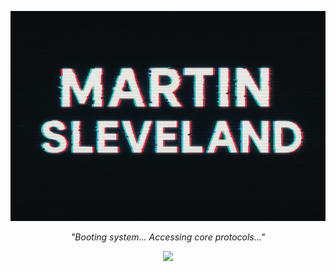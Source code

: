 <p align="center">
  <img src="https://github.com/Martinsleveland/Martinsleveland/blob/main/MARTINSLEVELANDGLITCH.png?raw=true" alt="Martin Sleveland Glitch Banner" />
</p>

<p align="center"><i>"Booting system... Accessing core protocols..."</i></p>

<div align="center">
  <img src="https://readme-typing-svg.demolab.com?font=Fira+Code&size=18&duration=2500&pause=1000&color=00FF00&center=true&width=440&lines=User%3A+Martin+Sleveland;Decrypting+cyber+intelligence...;Injecting+code+into+mainframe...;System+online+%E2%9C%94">
</div>

